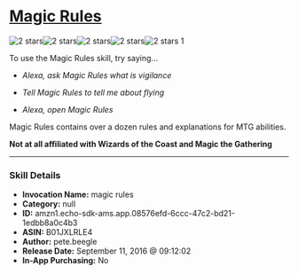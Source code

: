 # [Magic Rules](http://alexa.amazon.com/#skills/amzn1.echo-sdk-ams.app.08576efd-6ccc-47c2-bd21-1edbb8a0c4b3)
![2 stars](../../images/ic_star_black_18dp_1x.png)![2 stars](../../images/ic_star_black_18dp_1x.png)![2 stars](../../images/ic_star_border_black_18dp_1x.png)![2 stars](../../images/ic_star_border_black_18dp_1x.png)![2 stars](../../images/ic_star_border_black_18dp_1x.png) 1

To use the Magic Rules skill, try saying...

* *Alexa, ask Magic Rules what is vigilance*

* *Tell Magic Rules to tell me about flying*

* *Alexa, open Magic Rules*

Magic Rules contains over a dozen rules and explanations for MTG abilities.

**Not at all affiliated with Wizards of the Coast and Magic the Gathering**

***

### Skill Details

* **Invocation Name:** magic rules
* **Category:** null
* **ID:** amzn1.echo-sdk-ams.app.08576efd-6ccc-47c2-bd21-1edbb8a0c4b3
* **ASIN:** B01JXLRLE4
* **Author:** pete.beegle
* **Release Date:** September 11, 2016 @ 09:12:02
* **In-App Purchasing:** No
